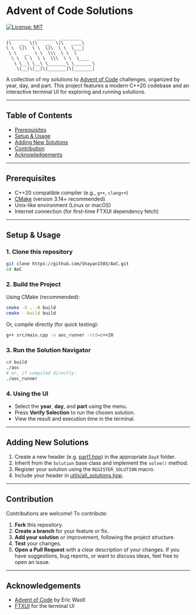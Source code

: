 # Advent of Code Solutions

[![License: MIT](https://img.shields.io/badge/License-MIT-yellow.svg)](https://opensource.org/licenses/MIT)

```
 ________  ________  ________
|\   __  \|\   __  \|\   ____\
\ \  \|\  \ \  \|\  \ \  \___|
 \ \   __  \ \  \\\  \ \  \
  \ \  \ \  \ \  \\\  \ \  \____
   \ \__\ \__\ \_______\ \_______\
    \|__|\|__|\|_______|\|_______|
```

A collection of my solutions to [Advent of Code](https://adventofcode.com/) challenges, organized by year, day, and part. This project features a modern C++20 codebase and an interactive terminal UI for exploring and running solutions.

---

## Table of Contents

- [Prerequisites](#prerequisites)
- [Setup & Usage](#setup--usage)
- [Adding New Solutions](#adding-new-solutions)
- [Contribution](#contribution)
- [Acknowledgements](#acknowledgements)

---

## Prerequisites

- C++20 compatible compiler (e.g., `g++`, `clang++`)
- [CMake](https://cmake.org/) (version 3.14+ recommended)
- Unix-like environment (Linux or macOS)
- Internet connection (for first-time FTXUI dependency fetch)

---

## Setup & Usage

### 1. Clone this repository

```bash
git clone https://github.com/Shayan1503/AoC.git
cd AoC
```

### 2. Build the Project

Using CMake (recommended):

```bash
cmake -S . -B build
cmake --build build
```

Or, compile directly (for quick testing):

```bash
g++ src/main.cpp -o aoc_runner -std=c++20
```

### 3. Run the Solution Navigator

```bash
cd build
./aoc
# or, if compiled directly:
./aoc_runner
```

### 4. Using the UI

- Select the **year**, **day**, and **part** using the menu.
- Press **Verify Selection** to run the chosen solution.
- View the result and execution time in the terminal.

---

## Adding New Solutions

1. Create a new header (e.g. [part1.hpp](./src/solutions/2023/Day1/par1.hpp)) in the appropriate `DayX` folder.
1. Inherit from the `Solution` base class and implement the `solve()` method.
1. Register your solution using the `REGISTER_SOLUTION` macro.
1. Include your header in [utils/all_solutions.hpp](./src/utils/all_solutions.hpp).

---

## Contribution

Contributions are welcome! To contribute:

1. **Fork** this repository.
1. **Create a branch** for your feature or fix.
1. **Add your solution** or improvement, following the project structure.
1. **Test** your changes.
1. **Open a Pull Request** with a clear description of your changes.
   If you have suggestions, bug reports, or want to discuss ideas, feel free to open an issue.

---

## Acknowledgements

- [Advent of Code](https://adventofcode.com/) by Eric Wastl
- [FTXUI](https://github.com/ArthurSonzogni/FTXUI) for the terminal UI
